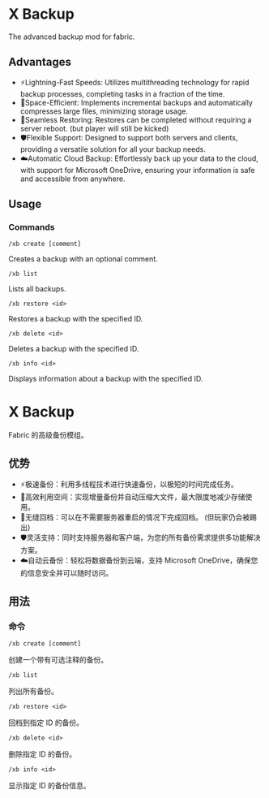 # X Backup

The advanced backup mod for fabric.

## Advantages

- ⚡️Lightning-Fast Speeds: Utilizes multithreading technology for rapid backup processes, completing tasks in a fraction of the time.
- 💾Space-Efficient: Implements incremental backups and automatically compresses large files, minimizing storage usage.
- 🔄Seamless Restoring: Restores can be completed without requiring a server reboot. (but player will still be kicked)
- 🛡️Flexible Support: Designed to support both servers and clients, providing a versatile solution for all your backup needs.
- ☁️Automatic Cloud Backup: Effortlessly back up your data to the cloud, with support for Microsoft OneDrive, ensuring your information is safe and accessible from anywhere.

## Usage

### Commands
```
/xb create [comment]
```
Creates a backup with an optional comment.

```
/xb list
```
Lists all backups.

```
/xb restore <id>
```
Restores a backup with the specified ID.

```
/xb delete <id>
```
Deletes a backup with the specified ID.

```
/xb info <id>
```
Displays information about a backup with the specified ID.

# X Backup

Fabric 的高级备份模组。

## 优势

- ⚡️极速备份：利用多线程技术进行快速备份，以极短的时间完成任务。
- 💾高效利用空间：实现增量备份并自动压缩大文件，最大限度地减少存储使用。
- 🔄无缝回档：可以在不需要服务器重启的情况下完成回档。 (但玩家仍会被踢出)
- 🛡️灵活支持：同时支持服务器和客户端，为您的所有备份需求提供多功能解决方案。
- ☁️自动云备份：轻松将数据备份到云端，支持 Microsoft OneDrive，确保您的信息安全并可以随时访问。

## 用法

### 命令
```
/xb create [comment]
```
创建一个带有可选注释的备份。

```
/xb list
```
列出所有备份。

```
/xb restore <id>
```
回档到指定 ID 的备份。

```
/xb delete <id>
```
删除指定 ID 的备份。

```
/xb info <id>
```
显示指定 ID 的备份信息。
